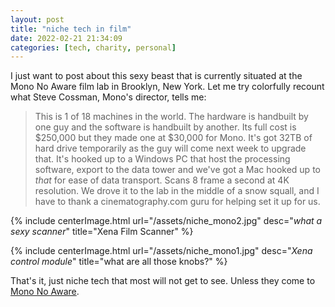 ```yaml
---
layout: post
title: "niche tech in film"
date: 2022-02-21 21:34:09
categories: [tech, charity, personal]
---
```


I just want to post about this sexy beast that is currently situated at the Mono No Aware film lab in Brooklyn, New York. Let me try colorfully recount what Steve Cossman, Mono's director, tells me:

> This is 1 of 18 machines in the world. The hardware is handbuilt by one guy and the software is handbuilt by another.  Its full cost is \$250,000 but they made one at \$30,000 for Mono. It's got 32TB of hard drive temporarily as the guy will come next week to upgrade that. It's hooked up to a Windows PC that host the processing software, export to the data tower and we've got a Mac hooked up to _that_ for ease of data transport. Scans 8 frame a second at 4K resolution. We drove it to the lab in the middle of a snow squall, and I have to thank a cinematography.com guru for helping set it up for us.

{% include centerImage.html url="/assets/niche_mono2.jpg" desc="<i>what a sexy scanner</i>" title="Xena Film Scanner" %}

{% include centerImage.html url="/assets/niche_mono1.jpg" desc="<i>Xena control module</i>" title="what are all those knobs?" %}

That's it, just niche tech that most will not get to see. Unless they come to [Mono No Aware](http://mononoawarefilm.com/).